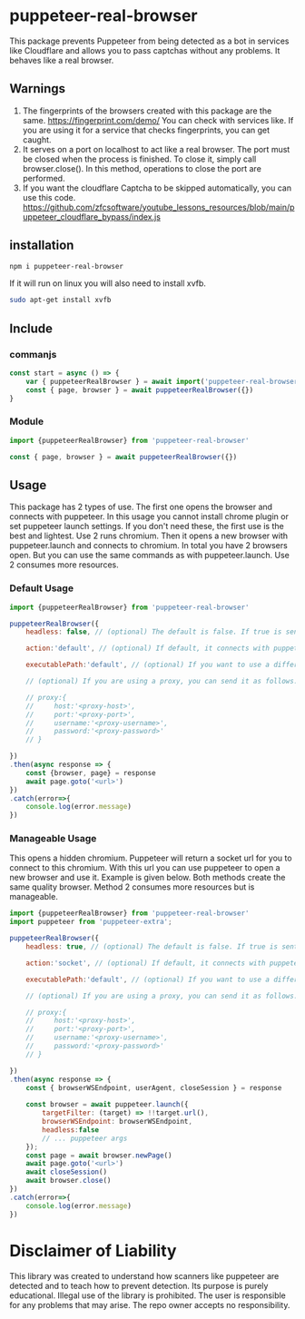 # puppeteer-real-browser
This package prevents Puppeteer from being detected as a bot in services like Cloudflare and allows you to pass captchas without any problems. It behaves like a real browser.
## Warnings
1) The fingerprints of the browsers created with this package are the same.
https://fingerprint.com/demo/
You can check with services like. If you are using it for a service that checks fingerprints, you can get caught.
2) It serves on a port on localhost to act like a real browser. The port must be closed when the process is finished. To close it, simply call browser.close(). In this method, operations to close the port are performed.
3) If you want the cloudflare Captcha to be skipped automatically, you can use this code.
https://github.com/zfcsoftware/youtube_lessons_resources/blob/main/puppeteer_cloudflare_bypass/index.js

## installation

```bash
npm i puppeteer-real-browser
```

If it will run on linux you will also need to install xvfb.


```bash
sudo apt-get install xvfb
```

## Include

### commanjs

```js
const start = async () => {
    var { puppeteerRealBrowser } = await import('puppeteer-real-browser')
    const { page, browser } = await puppeteerRealBrowser({})
}
```
### Module

```js
import {puppeteerRealBrowser} from 'puppeteer-real-browser'

const { page, browser } = await puppeteerRealBrowser({})

```

## Usage

This package has 2 types of use. The first one opens the browser and connects with puppeteer. In this usage you cannot install chrome plugin or set puppeteer launch settings. If you don't need these, the first use is the best and lightest. Use 2 runs chromium. Then it opens a new browser with puppeteer.launch and connects to chromium. In total you have 2 browsers open. But you can use the same commands as with puppeteer.launch. Use 2 consumes more resources.

### Default Usage

```js
import {puppeteerRealBrowser} from 'puppeteer-real-browser'

puppeteerRealBrowser({
    headless: false, // (optional) The default is false. If true is sent, the browser opens incognito. If false is sent, the browser opens visible.

    action:'default', // (optional) If default, it connects with puppeteer by opening the browser and returns you the page and browser. if socket is sent, it returns you the browser url to connect to. 

    executablePath:'default', // (optional) If you want to use a different browser instead of Chromium, you can pass the browser path with this variable.

    // (optional) If you are using a proxy, you can send it as follows.

    // proxy:{
    //     host:'<proxy-host>',
    //     port:'<proxy-port>',
    //     username:'<proxy-username>',
    //     password:'<proxy-password>'
    // }

})
.then(async response => {
    const {browser, page} = response
    await page.goto('<url>')
})
.catch(error=>{
    console.log(error.message)
})

```




### Manageable Usage

This opens a hidden chromium. Puppeteer will return a socket url for you to connect to this chromium. With this url you can use puppeteer to open a new browser and use it. Example is given below. Both methods create the same quality browser. Method 2 consumes more resources but is manageable.


```js
import {puppeteerRealBrowser} from 'puppeteer-real-browser'
import puppeteer from 'puppeteer-extra';

puppeteerRealBrowser({
    headless: true, // (optional) The default is false. If true is sent, the browser opens incognito. If false is sent, the browser opens visible.

    action:'socket', // (optional) If default, it connects with puppeteer by opening the browser and returns you the page and browser. if socket is sent, it returns you the browser url to connect to. 

    executablePath:'default', // (optional) If you want to use a different browser instead of Chromium, you can pass the browser path with this variable.

    // (optional) If you are using a proxy, you can send it as follows.

    // proxy:{
    //     host:'<proxy-host>',
    //     port:'<proxy-port>',
    //     username:'<proxy-username>',
    //     password:'<proxy-password>'
    // }

})
.then(async response => {
    const { browserWSEndpoint, userAgent, closeSession } = response
    
    const browser = await puppeteer.launch({
        targetFilter: (target) => !!target.url(),
        browserWSEndpoint: browserWSEndpoint,
        headless:false
        // ... puppeteer args
    });
    const page = await browser.newPage()
    await page.goto('<url>')
    await closeSession()
    await browser.close()
})
.catch(error=>{
    console.log(error.message)
})

```

# Disclaimer of Liability
This library was created to understand how scanners like puppeteer are detected and to teach how to prevent detection. Its purpose is purely educational. Illegal use of the library is prohibited. The user is responsible for any problems that may arise. The repo owner accepts no responsibility.
